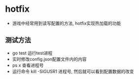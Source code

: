 hotfix======* 游戏中经常用到读写配置的方法, hotfix实现热加载的功能## 测试方法* go test 运行test进程* 实时修改config.json配置文件内的内容* ps x 查看进程号* 运行命令 kill -SIGUSR1 进程号, 然后就可以看到配置数据的改变